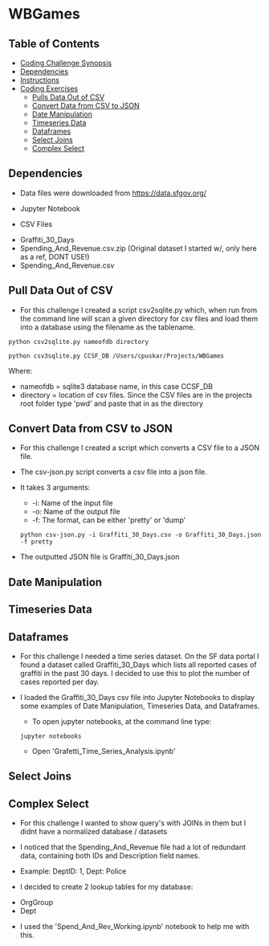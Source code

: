 # WBGames

## Table of Contents

- [Coding Challenge Synopsis](#coding-challenge-synopsis)
- [Dependencies](#dependencies)
- [Instructions](#instructions)
- [Coding Exercises](#coding-exercises)
  - [Pulls Data Out of CSV](#pulls-data-out-of-csv)
  - [Convert Data from CSV to JSON](#convert-data-from-csv-to-json)
  - [Date Manipulation](#date-manipulation)
  - [Timeseries Data](#timeseries-data)
  - [Dataframes](#dataframes)
  - [Select Joins](#select-joins)
  - [Complex Select](#complex-select)

## Dependencies

* Data files were downloaded from https://data.sfgov.org/

* Jupyter Notebook

* CSV Files
 - Graffiti_30_Days
 - Spending_And_Revenue.csv.zip (Original dataset I started w/, only here as a ref, DONT USE!)
 - Spending_And_Revenue.csv


## Pull Data Out of CSV

  - For this challenge I created a script csv2sqlite.py which, when run from the command line will scan a given directory for csv files and load them into a database using the filename as the tablename.

  ```shell
  python csv2sqlite.py nameofdb directory
  ```

  ```shell
  python csv3sqlite.py CCSF_DB /Users/cpuskar/Projects/WBGames
  ```

  Where:
  - nameofdb =  sqlite3 database name, in this case CCSF_DB
  - directory = location of csv files. Since the CSV files are in the projects root folder type 'pwd' and paste that in as the directory



## Convert Data from CSV to JSON
  - For this challenge I created a script which converts a CSV file to a JSON file.

  - The csv-json.py script converts a csv file into a json file.
  - It takes 3 arguments:
     * -i: Name of the input file
     * -o: Name of the output file
     * -f: The format, can be either 'pretty' or 'dump'

     ```shell
     python csv-json.py -i Graffiti_30_Days.csv -o Graffiti_30_Days.json -f pretty
     ```
 - The outputted JSON file is Graffiti_30_Days.json

## Date Manipulation
## Timeseries Data
## Dataframes

  - For this challenge I needed a time series dataset. On the SF data portal I found a dataset called Graffiti_30_Days which lists all reported cases of graffiti in the past 30 days. I decided to use this to plot the number of cases reported per day.

  - I loaded the Graffiti_30_Days csv file into Jupyter Notebooks to display some examples of Date Manipulation, Timeseries Data, and Dataframes.

    * To open jupyter notebooks, at the command line type:

    ```shell
    jupyter notebooks
    ```

    * Open 'Grafetti_Time_Series_Analysis.ipynb'

## Select Joins
## Complex Select

  - For this challenge I wanted to show query's with JOINs in them but I didnt have a normalized database / datasets

  - I noticed that the Spending_And_Revenue file had a lot of redundant data, containing both IDs and Description field names.
   * Example: DeptID: 1, Dept: Police

 - I decided to create 2 lookup tables for my database:
  * OrgGroup
  * Dept

 - I used the 'Spend_And_Rev_Working.ipynb' notebook to help me with this.
